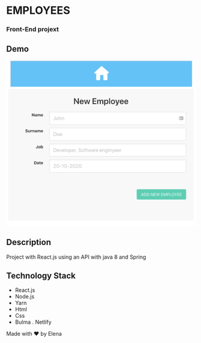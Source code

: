 # EMPLOYEES

### Front-End projext

## Demo
![Demo](./public/employee-form.png)

## Description
Project with React.js using an API with java 8 and Spring

## Technology Stack
- React.js
- Node.js
- Yarn
- Html
- Css
- Bulma
. Netlify

Made with :heart: by Elena
